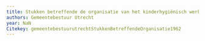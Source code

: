 ```yaml
---
title: Stukken betreffende de organisatie van het kinderhygiënisch werk (zuigelingen- en kleuterzorg), 1962-1968
authors: Gemeentebestuur Utrecht
year: NaN
Citekey: gemeentebestuurutrechtStukkenBetreffendeOrganisatie1962
---
```


